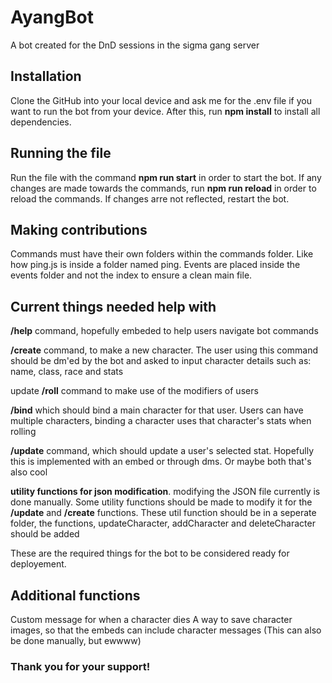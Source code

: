 # AyangBot
A bot created for the DnD sessions in the sigma gang server

## Installation
Clone the GitHub into your local device and ask me for the .env file if you want to run the bot from your device. After this, run **npm install** to install all dependencies.

## Running the file
Run the file with the command **npm run start** in order to start the bot. If any changes are made towards the commands, run **npm run reload** in order to reload the commands. If changes arre not reflected, restart the bot.

## Making contributions
Commands must have their own folders within the commands folder. Like how ping.js is inside a folder named ping. Events are placed inside the events folder and not the index to ensure a clean main file.

## Current things needed help with
**/help** command, hopefully embeded to help users navigate bot commands

**/create** command, to make a new character. The user using this command should be dm'ed by the bot and asked to input character details such as: name, class, race and stats

update **/roll** command to make use of the modifiers of users

**/bind** which should bind a main character for that user. Users can have multiple characters, binding a character uses that character's stats when rolling

**/update** command, which should update a user's selected stat. Hopefully this is implemented with an embed or through dms. Or maybe both that's also cool

**utility functions for json modification**. modifying the JSON file currently is done manually. Some utility functions should be made to modify it for the **/update** and **/create** functions. These util function should be in a seperate folder, the functions, updateCharacter, addCharacter and deleteCharacter should be added


These are the required things for the bot to be considered ready for deployement.

## Additional functions
Custom message for when a character dies
A way to save character images, so that the embeds can include character messages (This can also be done manually, but ewwww)

### Thank you for your support!